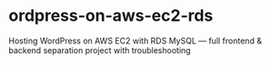 # ordpress-on-aws-ec2-rds
Hosting WordPress on AWS EC2 with RDS MySQL — full frontend &amp; backend separation project with troubleshooting
